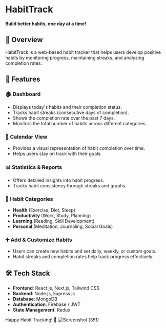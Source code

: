 # HabitTrack

**Build better habits, one day at a time!**

## 📌 Overview
HabitTrack is a web-based habit tracker that helps users develop positive habits by monitoring progress, maintaining streaks, and analyzing completion rates. 

## 🚀 Features

### 🏠 Dashboard
- Displays today's habits and their completion status.
- Tracks habit streaks (consecutive days of completion).
- Shows the completion rate over the past 7 days.
- Monitors the total number of habits across different categories.

### 📅 Calendar View
- Provides a visual representation of habit completion over time.
- Helps users stay on track with their goals.

### 📊 Statistics & Reports
- Offers detailed insights into habit progress.
- Tracks habit consistency through streaks and graphs.

### 📌 Habit Categories
- **Health** (Exercise, Diet, Sleep)
- **Productivity** (Work, Study, Planning)
- **Learning** (Reading, Skill Development)
- **Personal** (Meditation, Journaling, Social Goals)

### ➕ Add & Customize Habits
- Users can create new habits and set daily, weekly, or custom goals.
- Habit streaks and completion rates help track progress effectively.

## 🛠️ Tech Stack
- **Frontend**: React.js, Next.js, Tailwind CSS
- **Backend**: Node.js, Express.js
- **Database**: MongoDB
- **Authentication**: Firebase / JWT
- **State Management**: Redux

Happy Habit Tracking! 🎯
![Screenshot (351)](https://github.com/user-attachments/assets/7fdde23e-ec13-4b96-8074-624f2695f1b2)

